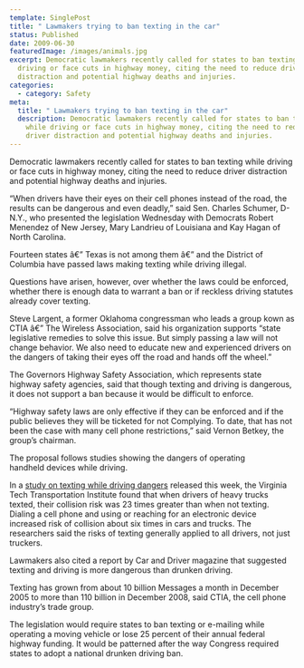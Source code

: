 ```yaml
---
template: SinglePost
title: " Lawmakers trying to ban texting in the car"
status: Published
date: 2009-06-30
featuredImage: /images/animals.jpg
excerpt: Democratic lawmakers recently called for states to ban texting while
  driving or face cuts in highway money, citing the need to reduce driver
  distraction and potential highway deaths and injuries.
categories:
  - category: Safety
meta:
  title: " Lawmakers trying to ban texting in the car"
  description: Democratic lawmakers recently called for states to ban texting
    while driving or face cuts in highway money, citing the need to reduce
    driver distraction and potential highway deaths and injuries.
---
```

<!--StartFragment-->

Democratic lawmakers recently called for states to ban texting while driving or face cuts in highway money, citing the need to reduce driver distraction and potential highway deaths and injuries.

“When drivers have their eyes on their cell phones instead of the road, the results can be dangerous and even deadly,” said Sen. Charles Schumer, D-N.Y., who presented the legislation Wednesday with Democrats Robert Menendez of New Jersey, Mary Landrieu of Louisiana and Kay Hagan of North Carolina.

Fourteen states â€” Texas is not among them â€” and the District of Columbia have passed laws making texting while driving illegal.

Questions have arisen, however, over whether the laws could be enforced, whether there is enough data to warrant a ban or if reckless driving statutes already cover texting.

Steve Largent, a former Oklahoma congressman who leads a group kown as CTIA â€” The Wireless Association, said his organization supports “state legislative remedies to solve this issue. But simply passing a law will not change behavior. We also need to educate new and experienced drivers on the dangers of taking their eyes off the road and hands off the wheel.”

The Governors Highway Safety Association, which represents state highway safety agencies, said that though texting and driving is dangerous, it does not support a ban because it would be difficult to enforce.

“Highway safety laws are only effective if they can be enforced and if the public believes they will be ticketed for not Complying. To date, that has not been the case with many cell phone restrictions,” said Vernon Betkey, the group’s chairman.

The proposal follows studies showing the dangers of operating\
handheld devices while driving.

In a [study on texting while driving dangers](https://www.austinaccidentlawyer.com/blog/texting-while-driving-doubles-reaction-time-state-study-says/) released this week, the Virginia Tech Transportation Institute found that when drivers of heavy trucks texted, their collision risk was 23 times greater than when not texting. Dialing a cell phone and using or reaching for an electronic device increased risk of collision about six times in cars and trucks. The researchers said the risks of texting generally applied to all drivers, not just truckers.

Lawmakers also cited a report by Car and Driver magazine that suggested texting and driving is more dangerous than drunken driving.

Texting has grown from about 10 billion Messages a month in December 2005 to more than 110 billion in December 2008, said CTIA, the cell phone industry’s trade group.

The legislation would require states to ban texting or e-mailing while operating a moving vehicle or lose 25 percent of their annual federal highway funding. It would be patterned after the way Congress required states to adopt a national drunken driving ban.

<!--EndFragment-->